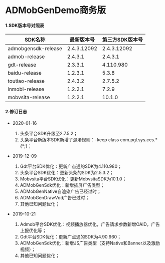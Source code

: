 # ADMobGenDemo商务版

#### 1.SDK版本号对照表

| SDK名称             | 最新版本号  | 第三方SDK版本号 |
| ------------------- | ----------- | ------------ |
| admobgensdk-release | 2.4.3.12092 | 2.4.3.12092  |
| admob-release       | 2.4.3.1     | 2.4.3.1      |
| gdt-release         | 2.3.3.1     | 4.110.980    |
| baidu-release       | 1.2.3.1     | 5.3.8        |
| toutiao-release     | 2.4.3.2    | 2.7.5.2     |
| inmobi-release      | 1.2.2.1     | 7.2.9        |
| mobvsita-release    | 1.2.2.1     | 10.1.0       |



#### 2.修订日志

* 2020-01-16
  
  1. 头条平台SDK升级至2.7.5.2；
  2. 头条平台新版本SDK新增了混淆规则：-keep class com.pgl.sys.ces.* {*;}；
  
* 2019-12-09
  
  1. Gdt平台SDK优化：更新广点通的SDK为4.110.980；
  2. 头条平台SDK优化：更新头条的SDK为2.5.3.2；
  3. Mobvsita平台SDK优化：更新MobvsitaSDK为10.1.0；
  4. ADMobGenSdk优化：新增插屏广告类型；
  5. ADMobGenNative自渲染广告已经过时；
  6. ADMobGenDrawVod广告已过时；
  7. 其他已知问题优化；
* 2019-10-21
  
  1. Admob平台SDK优化：视频播放器优化，广告请求参数新增OAID，广告上报优化等；
  2. Gdt平台SDK优化：更新广点通的SDK为4.90.960；
  3. ADMobGenSdk优化：新增JS广告类型（支持Native和Banner以及激励视频）；
  4. 其他已知问题优化；

  
